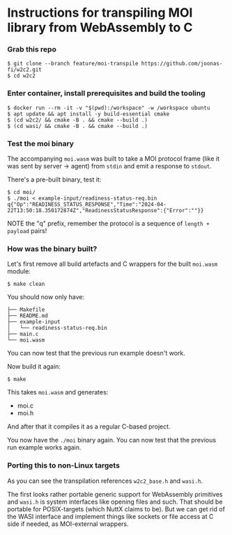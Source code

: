 Instructions for transpiling MOI library from WebAssembly to C
==============================================================


### Grab this repo

```
$ git clone --branch feature/moi-transpile https://github.com/joonas-fi/w2c2.git
$ cd w2c2
```


### Enter container, install prerequisites and build the tooling

```
$ docker run --rm -it -v "$(pwd):/workspace" -w /workspace ubuntu
$ apt update && apt install -y build-essential cmake
$ (cd w2c2/ && cmake -B . && cmake --build .)
$ (cd wasi/ && cmake -B . && cmake --build .)
```

### Test the moi binary

The accompanying `moi.wasm` was built to take a MOI protocol frame (like it was sent by server -> agent)
from `stdin` and emit a response to `stdout`.

There's a pre-built binary, test it:

```
$ cd moi/
$ ./moi < example-input/readiness-status-req.bin
q{"Op":"READINESS_STATUS_RESPONSE","Time":"2024-04-22T13:50:18.350172874Z","ReadinessStatusResponse":{"Error":""}}
```

NOTE the "q" prefix, remember the protocol is a sequence of `length + payload` pairs!


### How was the binary built?

Let's first remove all build artefacts and C wrappers for the built `moi.wasm` module:

```
$ make clean
```

You should now only have:

```
├── Makefile
├── README.md
├── example-input
│   └── readiness-status-req.bin
├── main.c
└── moi.wasm
```

You can now test that the previous run example doesn't work.

Now build it again:

```
$ make
```

This takes `moi.wasm` and generates:

- moi.c
- moi.h

And after that it compiles it as a regular C-based project.

You now have the `./moi` binary again. You can now test that the previous run example works again.


### Porting this to non-Linux targets

As you can see the transpilation references `w2c2_base.h` and `wasi.h`.

The first looks rather portable generic support for WebAssembly primitives and `wasi.h` is system
interfaces like opening files and such. That should be portable for POSIX-targets
(which NuttX claims to be). But we can get rid of the WASI interface and implement things like
sockets or file access at C side if needed, as MOI-external wrappers.
